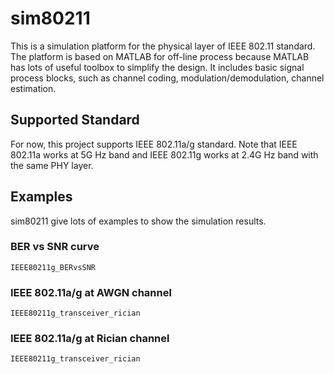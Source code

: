 # sim80211

This is a simulation platform for the physical layer of IEEE 802.11 standard.
The platform is based on MATLAB for off-line process because MATLAB has lots of useful toolbox to simplify the design.
It includes basic signal process blocks, such as channel coding, modulation/demodulation, channel estimation.

## Supported Standard

For now, this project supports IEEE 802.11a/g standard.
Note that IEEE 802.11a works at 5G Hz band and IEEE 802.11g works at 2.4G Hz band with the same PHY layer.

## Examples

sim80211 give lots of examples to show the simulation results.

### BER vs SNR curve

    IEEE80211g_BERvsSNR

### IEEE 802.11a/g at AWGN channel

    IEEE80211g_transceiver_rician

### IEEE 802.11a/g at Rician channel

    IEEE80211g_transceiver_rician